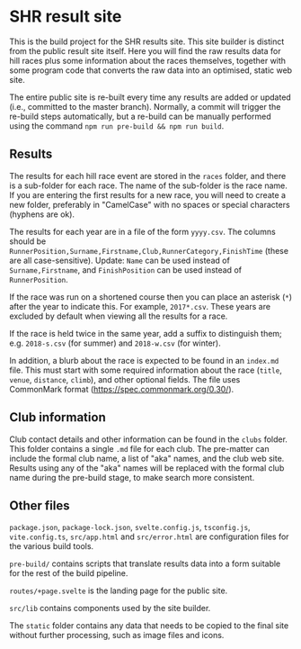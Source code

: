 # SHR result site

This is the build project for the SHR results site. This site builder is distinct from the public result site itself. Here you will find the raw results data for hill races plus some information about the races themselves, together with some program code that converts the raw data into an optimised, static web site.

The entire public site is re-built every time any results are added or updated (i.e., committed to the master branch). Normally, a commit will trigger the re-build steps automatically, but a re-build can be manually performed using the command `npm run pre-build && npm run build`.

## Results

The results for each hill race event are stored in the `races` folder, and there is a sub-folder for each race. The name of the sub-folder is the race name. If you are entering the first results for a new race, you will need to create a new folder, preferably in "CamelCase" with no spaces or special characters (hyphens are ok).

The results for each year are in a file of the form `yyyy.csv`. The columns should be
`RunnerPosition,Surname,Firstname,Club,RunnerCategory,FinishTime` (these are all case-sensitive).
Update: `Name` can be used instead of `Surname,Firstname`, and `FinishPosition` can be used instead of `RunnerPosition`.

If the race was run on a shortened course then you can place an asterisk (`*`) after the year to indicate this. For example, `2017*.csv`.
These years are excluded by default when viewing all the results for a race.

If the race is held twice in the same year, add a suffix to distinguish them; e.g. `2018-s.csv` (for summer) and `2018-w.csv` (for winter).

In addition, a blurb about the race is expected to be found in an `index.md` file. This must start with some required information about the race (`title`, `venue`, `distance`, `climb`), and other optional fields. The file uses CommonMark format (<https://spec.commonmark.org/0.30/>).

## Club information

Club contact details and other information can be found in the `clubs` folder. This folder contains a single `.md` file for each club. The pre-matter can include the formal club name, a list of "aka" names, and the club web site. Results using any of the "aka" names will be replaced with the formal club name during the pre-build stage, to make search more consistent.

## Other files

`package.json`, `package-lock.json`, `svelte.config.js`, `tsconfig.js`, `vite.config.ts`, `src/app.html` and `src/error.html` are configuration files for the various build tools.

`pre-build/` contains scripts that translate results data into a form suitable for the rest of the build pipeline.

`routes/+page.svelte` is the landing page for the public site.

`src/lib` contains components used by the site builder.

The `static` folder contains any data that needs to be copied to the final site without further processing, such as image files and icons.
